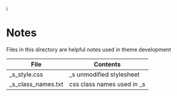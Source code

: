 i
# Notes

Files in this directory are helpful notes used in theme development

File                | Contents
--------------------|----------------------------------------------
_s_style.css        | _s unmodified stylesheet
_s_class_names.txt  | css class names used in _s


